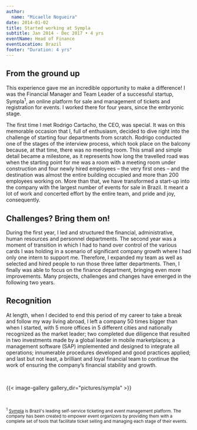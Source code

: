 ```yaml
---
author:
  name: "Micaelle Nogueira"
date: 2014-01-02
title: Started working at Sympla
subtitle: Jan 2014 - Dec 2017 • 4 yrs
eventName: Head of Finance
eventLocation: Brazil
footer: "Duration: 4 yrs"
---
```


## From the ground up

This experience gave me an incredible opportunity to make a difference! I was the Financial Manager and Team Leader of a successful startup, Sympla<sup>1</sup>, an online platform for sale and management of tickets and registration for events. I worked there for four years, since the embryonic stage.

The first time I met Rodrigo Cartacho, the CEO, was special. It was on this memorable occasion that I, full of enthusiasm, decided to dive right into the challenge of starting four departments from scratch. Rodrigo conducted one of the stages of the interview process, which took place on the balcony because, at that time, there was no meeting room. This small and simple detail became a milestone, as it represents how long the travelled road was when the starting point for me was a room with a meeting room under construction and four newly hired employees – the very first ones – and the destination was almost the entire building occupied and more than 200 employees working on. More than that, we have transformed a start-up into the company with the largest number of events for sale in Brazil. It meant a lot of work and concerted effort by the entire team, and pride and joy, consequently.

## Challenges? Bring them on!

During the first year, I led and structured the financial, administrative, human resources and personnel departments. The second year was a moment of transition in which I had to hand over control of the various cards I was holding in a scenario of significant company growth where I had only one intern to support me. Therefore, I expanded my team as well as selected and hired people to run those three latter departments. Then, I finally was able to focus on the finance department, bringing even more improvements. Many projects, challenges and changes have emerged in the following two years.

## Recognition

At length, when I decided to end this period of my career to take a break and follow my way living abroad, I left a company 50 times bigger than when I started, with 5 more offices in 5 different cities and nationally recognized as the market leader; two completed due diligence that resulted in two investments made by a global leader in mobile marketplaces; a management software (SAP) implemented and designed to integrate all operations; innumerable procedures developed and good practices applied; and last but not least, a brilliant and loyal financial team to continue the work of ensuring the company’s financial stability and growth.

<br/>

{{< image-gallery gallery_dir="pictures/sympla" >}}

<br/>

<small><sup>1</sup> [Sympla](https://www.sympla.com.br) is Brazil's leading self-service ticketing and event management platform. The company has been created to empower event organizers by providing them with a complete set of tools that facilitate ticket selling and managing each stage of their events.</small>
